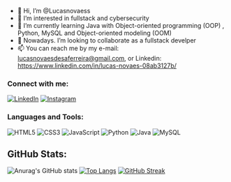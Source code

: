 - 👋 Hi, I’m @Lucasnovaess
- 👀 I’m interested in fullstack and cybersecurity
- 🌱 I’m currently learning Java with Object-oriented programming (OOP) , Python, MySQL and Object-oriented modeling (OOM) 
- 💞️ Nowadays. I’m looking to collaborate as a fullstack develper 
- 📫 You can reach me by my e-mail: lucasnovaesdesaferreira@gmail.com, or Linkedin: https://www.linkedin.com/in/lucas-novaes-08ab3127b/ 

<!---
Lucasnovaess/Lucasnovaess is a ✨ special ✨ repository because its `README.md` (this file) appears on your GitHub profile.
You can click the Preview link to take a look at your changes.
--->

### Connect with me:

[![LinkedIn](https://img.shields.io/badge/LinkedIn-blue?style=flat-square&logo=linkedin)](https://www.linkedin.com/in/lucas-novaes-08ab3127b/)
[![Instagram](https://img.shields.io/badge/Instagram-E4405F?style=flat-square&logo=instagram&logoColor=white)](https://www.instagram.com/lucas_novaess/)

### Languages and Tools:

![HTML5](https://img.shields.io/badge/-HTML5-E34F26?style=for-the-badge&logo=html5&logoColor=white)
![CSS3](https://img.shields.io/badge/-CSS3-1572B6?style=for-the-badge&logo=css3)
![JavaScript](https://img.shields.io/badge/-JavaScript-F7DF1E?style=for-the-badge&logo=javascript&logoColor=black)
![Python](https://img.shields.io/badge/-Python-3776AB?style=for-the-badge&logo=python&logoColor=white)
![Java](https://img.shields.io/badge/-Java-007396?style=for-the-badge&logo=java)
![MySQL](https://img.shields.io/badge/-MySQL-4479A1?style=for-the-badge&logo=mysql&logoColor=white)

## GitHub Stats:

![Anurag's GitHub stats](https://github-readme-stats.vercel.app/api?username=Lucasnovaess&show_icons=true&theme=radical)
[![Top Langs](https://github-readme-stats.vercel.app/api/top-langs/?username=Lucasnovaess&layout=compact&theme=radical)](https://github.com/anuraghazra/github-readme-stats)
[![GitHub Streak](https://streak-stats.demolab.com/?user=seu-usuario&theme=radical)](https://git.io/streak-stats)


